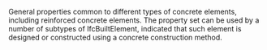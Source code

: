 General properties common to different types of concrete elements, including reinforced concrete elements. The property set can be used by a number of subtypes of IfcBuiltElement, indicated that such element is designed or constructed using a concrete construction method.

<!-- end of short definition -->


